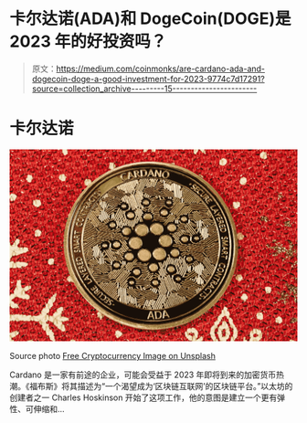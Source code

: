 # 卡尔达诺(ADA)和 DogeCoin(DOGE)是 2023 年的好投资吗？

> 原文：<https://medium.com/coinmonks/are-cardano-ada-and-dogecoin-doge-a-good-investment-for-2023-9774c7d17291?source=collection_archive---------15----------------------->

# 卡尔达诺

![](img/6b0c996138a311589092068995e45bda.png)

Source photo [Free Cryptocurrency Image on Unsplash](https://unsplash.com/photos/gBhnOVyTZqc)

Cardano 是一家有前途的企业，可能会受益于 2023 年即将到来的加密货币热潮。《福布斯》将其描述为“一个渴望成为‘区块链互联网’的区块链平台。”以太坊的创建者之一 Charles Hoskinson 开始了这项工作，他的意图是建立一个更有弹性、可伸缩和…